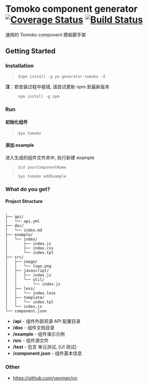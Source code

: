 # Tomoko component generator [![Coverage Status](https://coveralls.io/repos/github/Peter-WF/generator-tomoko/badge.svg?branch=master&foo=bar)](https://coveralls.io/github/Peter-WF/generator-tomoko) [![Build Status](https://travis-ci.org/Peter-WF/generator-tomoko.svg?branch=master)](https://travis-ci.org/Peter-WF/generator-tomoko)
通用的 Tomoko component 模板脚手架
## Getting Started
### Installation
>```
>$npm install -g yo generator-tomoko -d
>```
**注**：若安装过程中报错, 请尝试更新 npm 到最新版本
>```
>npm install -g npm
>```


### Run

#### 初始化组件
>```
>$yo tomoko
>```

#### 添加 example

  进入生成的组件文件夹中, 执行新建 example

>```
>$cd yourComponentName
>
>$yo tomoko addExample
>```

### What do you get?

#### Project Structure

    .
    ├── api/
    │   └── api.yml
    ├── doc/
    │   └── index.md
    ├── example/
    │   └── index/
    │       ├── index.js
    │       ├── index.css
    │       └── index.tpl
    ├── src/
    │   ├── image/
    │   │   └── logo.png
    │   ├── javascript/
    │   │   ├── index.js
    │   │   └── util/
    │   │       └── index.js
    │   ├── less/
    │   │   └── index.less
    │   ├── template/
    │   │   └── index.tpl
    │   └── index.js
    └── component.json

* **/api**    - 组件外部资源 API 配置目录
* **/doc**          - 组件文档目录
* **/example**  - 组件演示示例
* **/src**  - 组件源文件
* **/test**  - 包含 单元测试, [UI 测试]
* **/component.json** - 组件基本信息


### Other
- https://github.com/yeoman/yo
